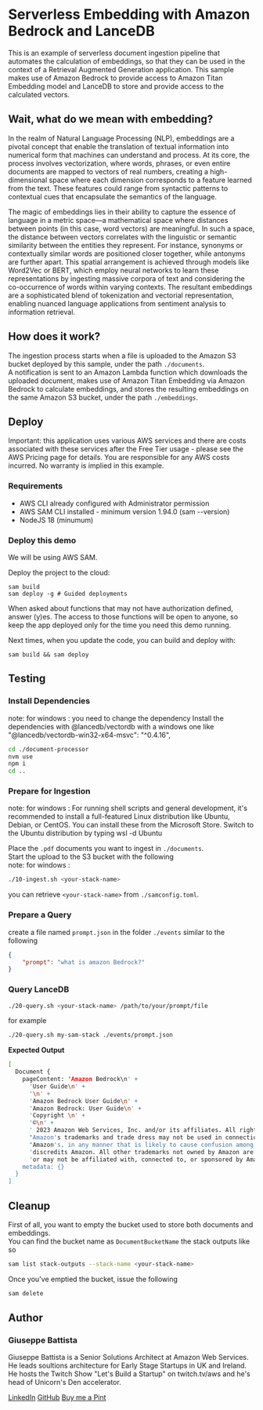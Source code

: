 # Serverless Embedding with Amazon Bedrock and LanceDB

This is an example of serverless document ingestion pipeline that automates the calculation of embeddings, so that they can be used in the context of a Retrieval Augmented Generation application. This sample makes use of Amazon Bedrock to provide access to Amazon Titan Embedding model and LanceDB to store and provide access to the calculated vectors.

## Wait, what do we mean with embedding?

In the realm of Natural Language Processing (NLP), embeddings are a pivotal concept that enable the translation of textual information into numerical form that machines can understand and process. At its core, the process involves vectorization, where words, phrases, or even entire documents are mapped to vectors of real numbers, creating a high-dimensional space where each dimension corresponds to a feature learned from the text. These features could range from syntactic patterns to contextual cues that encapsulate the semantics of the language.

The magic of embeddings lies in their ability to capture the essence of language in a metric space—a mathematical space where distances between points (in this case, word vectors) are meaningful. In such a space, the distance between vectors correlates with the linguistic or semantic similarity between the entities they represent. For instance, synonyms or contextually similar words are positioned closer together, while antonyms are further apart. This spatial arrangement is achieved through models like Word2Vec or BERT, which employ neural networks to learn these representations by ingesting massive corpora of text and considering the co-occurrence of words within varying contexts. The resultant embeddings are a sophisticated blend of tokenization and vectorial representation, enabling nuanced language applications from sentiment analysis to information retrieval.

## How does it work?
The ingestion process starts when a file is uploaded to the Amazon S3 bucket deployed by this sample, under the path `./documents`.  
A notification is sent to an Amazon Lambda function which downloads the uploaded document, makes use of Amazon Titan Embedding via Amazon Bedrock to calculate embeddings, and stores the resulting embeddings on the same Amazon S3 bucket, under the path `./embeddings`. 

## Deploy
Important: this application uses various AWS services and there are costs associated with these services after the Free Tier usage - please see the AWS Pricing page for details. You are responsible for any AWS costs incurred. No warranty is implied in this example.

### Requirements

- AWS CLI already configured with Administrator permission
- AWS SAM CLI installed - minimum version 1.94.0 (sam --version)
- NodeJS 18 (minumum)

### Deploy this demo

We will be using AWS SAM.

Deploy the project to the cloud:

```
sam build
sam deploy -g # Guided deployments
```

When asked about functions that may not have authorization defined, answer (y)es. The access to those functions will be open to anyone, so keep the app deployed only for the time you need this demo running.

Next times, when you update the code, you can build and deploy with:

```
sam build && sam deploy
```

## Testing

### Install Dependencies
note: for windows : you need to change the dependency 
Install the dependencies with @lancedb/vectordb with a windows one like "@lancedb/vectordb-win32-x64-msvc": "^0.4.16",

```bash
cd ./document-processor
nvm use
npm i
cd ..
```

### Prepare for Ingestion
note: for windows : For running shell scripts and general development, it's recommended to install a full-featured Linux distribution like Ubuntu, Debian, or CentOS. You can install these from the Microsoft Store.
Switch to the Ubuntu distribution by typing 
wsl -d Ubuntu

Place the `.pdf` documents you want to ingest in `./documents`.  
Start the upload to the S3 bucket with the following  
note: for windows : 
```bash
./10-ingest.sh <your-stack-name>
```
you can retrieve `<your-stack-name>` from `./samconfig.toml`.  

### Prepare a Query
create a file named `prompt.json` in the folder `./events` similar to the following
```json
{
    "prompt": "what is amazon Bedrock?"
}
```

### Query LanceDB
```bash
./20-query.sh <your-stack-name> /path/to/your/prompt/file
```
for example
```bash
./20-query.sh my-sam-stack ./events/prompt.json
```

**Expected Output**
```bash
[
  Document {
    pageContent: 'Amazon Bedrock\n' +
      'User Guide\n' +
      '\n' +
      'Amazon Bedrock User Guide\n' +
      'Amazon Bedrock: User Guide\n' +
      'Copyright \n' +
      '©\n' +
      ' 2023 Amazon Web Services, Inc. and/or its affiliates. All rights reserved.\n' +
      "Amazon's trademarks and trade dress may not be used in connection with any product or service that is not \n" +
      "Amazon's, in any manner that is likely to cause confusion among customers, or in any manner that disparages or \n" +
      'discredits Amazon. All other trademarks not owned by Amazon are the property of their respective owners, who may \n' +
      'or may not be affiliated with, connected to, or sponsored by Amazon.',
    metadata: {}
  }
]
```

## Cleanup
First of all, you want to empty the bucket used to store both documents and embeddings.  
You can find the bucket name as `DocumentBucketName` the stack outputs like so
```bash
sam list stack-outputs --stack-name <your-stack-name>
```

Once you've emptied the bucket, issue the following
```bash
sam delete
```

## Author
### Giuseppe Battista
Giuseppe Battista is a Senior Solutions Architect at Amazon Web Services. He leads soultions architecture for Early Stage Startups in UK and Ireland. He hosts the Twitch Show \"Let's Build a Startup\" on twitch.tv/aws and he's head of Unicorn's Den accelerator.  

[LinkedIn](https://www.linkedin.com/in/giusedroid/)
[GitHub](https://github.com/giusedroid)
[Buy me a Pint](https://monzo.me/giusebattista?amount=7)
